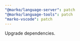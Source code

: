 ```yaml
---
"@marko/language-server": patch
"@marko/language-tools": patch
"marko-vscode": patch
---
```


Upgrade dependencies.
